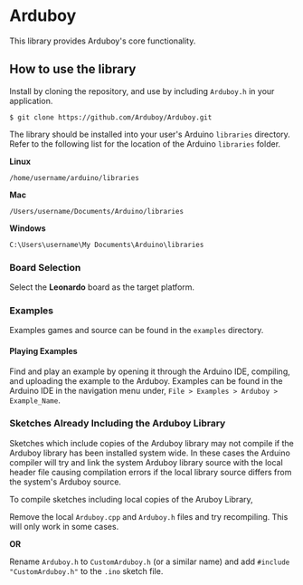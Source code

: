 Arduboy
=======
This library provides Arduboy's  core functionality.

## How to use the library

Install by cloning the repository, and use by including `Arduboy.h` in your application.

```	
$ git clone https://github.com/Arduboy/Arduboy.git
```

The library should be installed into your user's Arduino `libraries` directory. Refer to the following list for the location of the Arduino `libraries` folder.

**Linux**
```
/home/username/arduino/libraries
```
**Mac**
```
/Users/username/Documents/Arduino/libraries
```
**Windows**
```
C:\Users\username\My Documents\Arduino\libraries
```

### Board Selection
Select the **Leonardo** board as the target platform.

### Examples
Examples games and source can be found in the `examples` directory.

#### Playing Examples
Find and play an example by opening it through the Arduino IDE, compiling, and uploading the example to the Arduboy.
Examples can be found in the Arduino IDE in the navigation menu under, `File > Examples > Arduboy > Example_Name`.

### Sketches Already Including the Arduboy Library
Sketches which include copies of the Arduboy library may not compile if the Arduboy library has been installed system wide. In these cases the Arduino compiler will try and link the system Arduboy library source with the local header file causing compilation errors if the local library source differs from the system's Arduboy source.

To compile sketches including local copies of the Aruboy Library,

Remove the local `Arduboy.cpp` and `Arduboy.h` files and try recompiling. This will only work in some cases.

**OR**

Rename `Arduboy.h` to `CustomArduboy.h` (or a similar name) and add `#include "CustomArduboy.h"` to the `.ino` sketch file. 
